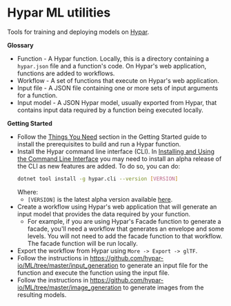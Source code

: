 # Hypar ML utilities

Tools for training and deploying models on [Hypar](https://hypar.io).

**Glossary**
- Function - A Hypar function. Locally, this is a directory containing a `hypar.json` file and a function's code. On Hypar's web application, functions are added to workflows.
- Workflow - A set of functions that execute on Hypar's web application.
- Input file - A JSON file containing one or more sets of input arguments for a function.
- Input model - A JSON Hypar model, usually exported from Hypar, that contains input data required by a function being executed locally.

**Getting Started**
- Follow the [Things You Need](https://hypar-io.github.io/Elements/C-Sharp.html#things-youll-need) section in the Getting Started guide to install the prerequisites to build and run a Hypar function.
- Install the Hypar command line interface (CLI). In [Installing and Using the Command Line Interface](https://hypar-io.github.io/Elements/C-Sharp.html#installing-and-using-the-hypar-command-line-interface-cli) you may need to install an alpha release of the CLI as new features are added. To do so, you can do:
  ```bash
  dotnet tool install -g hypar.cli --version [VERSION]
  ```
  Where:
    - `[VERSION]` is the latest alpha version available [here](https://www.nuget.org/packages/Hypar.CLI/).
- Create a workflow using Hypar's web application that will generate an input model that provides the data required by your function. 
  - For example, if you are using Hypar's Facade function to generate a facade, you'll need a workflow that generates an envelope and some levels. You will not need to add the facade function to that workflow. The facade function will be run locally.
- Export the workflow from Hypar using `More -> Export -> glTF`.
- Follow the instructions in https://github.com/hypar-io/ML/tree/master/input_generation to generate an input file for the function and execute the function using the input file.
- Follow the instructions in https://github.com/hypar-io/ML/tree/master/image_generation to generate images from the resulting models.

